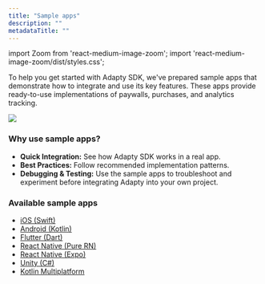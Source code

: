 ```yaml
---
title: "Sample apps"
description: ""
metadataTitle: ""
---
```


import Zoom from 'react-medium-image-zoom';
import 'react-medium-image-zoom/dist/styles.css';

To help you get started with Adapty SDK, we've prepared sample apps that demonstrate how to integrate and use its key features. These apps provide ready-to-use implementations of paywalls, purchases, and analytics tracking.

<Zoom>
  <img src={require('./img/adapty-scheme.webp').default}
  style={{
    border: 'none', /* border width and color */
    width: '700px', /* image width */
    display: 'block', /* for alignment */
    margin: '0 auto' /* center alignment */
  }}
/>
</Zoom>

### Why use sample apps?

- **Quick Integration:** See how Adapty SDK works in a real app.
- **Best Practices:** Follow recommended implementation patterns.
- **Debugging & Testing:** Use the sample apps to troubleshoot and experiment before integrating Adapty into your own project.

### Available sample apps

- [iOS (Swift)](https://github.com/adaptyteam/AdaptySDK-iOS/tree/master/Examples)
- [Android (Kotlin)](https://github.com/adaptyteam/AdaptySDK-Android)
- [Flutter (Dart)](https://github.com/adaptyteam/AdaptySDK-Flutter/tree/master/example)
- [React Native (Pure RN)](https://github.com/adaptyteam/AdaptySDK-React-Native/tree/master/examples/AdaptyRnSdkExample)
- [React Native (Expo)](https://github.com/adaptyteam/AdaptySDK-React-Native/tree/master/examples/FocusJournalExpo)
- [Unity (C#)](https://github.com/adaptyteam/AdaptySDK-Unity)
- [Kotlin Multiplatform](https://github.com/adaptyteam/AdaptySDK-KMP/example)
